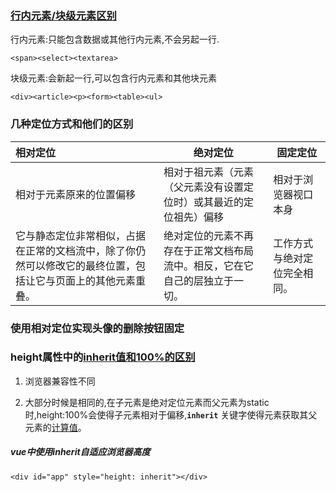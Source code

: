 ### [行内元素/块级元素区别](https://segmentfault.com/a/1190000015202771)

行内元素:只能包含数据或其他行内元素,不会另起一行.

`<span><select><textarea>`

块级元素:会新起一行,可以包含行内元素和其他块元素

`<div><article><p><form><table><ul>`

### 几种定位方式和他们的区别

| 相对定位                                                     | 绝对定位                                                     | 固定定位                     |
| :----------------------------------------------------------- | ------------------------------------------------------------ | ---------------------------- |
| 相对于元素原来的位置偏移                                     | 相对于祖元素（<html>元素（父元素没有设置定位时）或其最近的定位祖先）偏移 | 相对于浏览器视口本身         |
| 它与静态定位非常相似，占据在正常的文档流中，除了你仍然可以修改它的最终位置，包括让它与页面上的其他元素重叠。 | 绝对定位的元素不再存在于正常文档布局流中。相反，它在它自己的层独立于一切。 | 工作方式与绝对定位完全相同。 |

### 使用相对定位实现头像的删除按钮固定



### height属性中的[inherit值和100%的区别](https://www.zhangxinxu.com/wordpress/2015/02/different-height-100-height-inherit/)

1. 浏览器兼容性不同

2. 大部分时候是相同的,在子元素是绝对定位元素而父元素为static时,height:100%会使得子元素相对于<html>偏移,**`inherit`** 关键字使得元素获取其父元素的[计算值](https://developer.mozilla.org/zh-CN/docs/Web/CSS/computed_value)。

##### vue中使用inherit自适应浏览器高度

```
<div id="app" style="height: inherit"></div>
```


